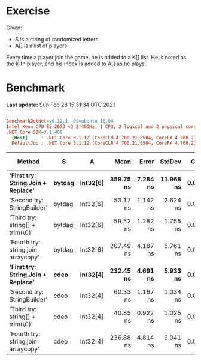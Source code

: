 ﻿# Exercise

Given:
- S is a string of randomized letters
- A[] is a list of players


Every time a player join the game, he is added to a K[] list.
He is noted as the k-th player, and his index is added to A[] as he plays.

# Benchmark

**Last update:** Sun Feb 28 15:31:34 UTC 2021

``` ini

BenchmarkDotNet=v0.12.1, OS=ubuntu 18.04
Intel Xeon CPU E5-2673 v3 2.40GHz, 1 CPU, 2 logical and 2 physical cores
.NET Core SDK=3.1.406
  [Host]     : .NET Core 3.1.12 (CoreCLR 4.700.21.6504, CoreFX 4.700.21.6905), X64 RyuJIT
  DefaultJob : .NET Core 3.1.12 (CoreCLR 4.700.21.6504, CoreFX 4.700.21.6905), X64 RyuJIT


```
|                              Method |      S |        A |      Mean |    Error |    StdDev |  Gen 0 | Gen 1 | Gen 2 | Allocated |
|------------------------------------ |------- |--------- |----------:|---------:|----------:|-------:|------:|------:|----------:|
|  **&#39;First try: String.Join + Replace&#39;** | **bytdag** | **Int32[6]** | **359.75 ns** | **7.284 ns** | **11.968 ns** | **0.0181** |     **-** |     **-** |     **288 B** |
|         &#39;Second try: StringBuilder&#39; | bytdag | Int32[6] |  53.17 ns | 1.142 ns |  2.624 ns | 0.0076 |     - |     - |     120 B |
|    &#39;Third try: string[] + trim(\0)&#39; | bytdag | Int32[6] |  59.52 ns | 1.282 ns |  1.755 ns | 0.0070 |     - |     - |     112 B |
| &#39;Fourth try: string.join arraycopy&#39; | bytdag | Int32[6] | 207.49 ns | 4.187 ns |  6.761 ns | 0.0131 |     - |     - |     208 B |
|  **&#39;First try: String.Join + Replace&#39;** |   **cdeo** | **Int32[4]** | **232.45 ns** | **4.691 ns** |  **5.933 ns** | **0.0122** |     **-** |     **-** |     **192 B** |
|         &#39;Second try: StringBuilder&#39; |   cdeo | Int32[4] |  60.33 ns | 1.167 ns |  1.034 ns | 0.0070 |     - |     - |     112 B |
|    &#39;Third try: string[] + trim(\0)&#39; |   cdeo | Int32[4] |  40.85 ns | 0.922 ns |  1.025 ns | 0.0041 |     - |     - |      64 B |
| &#39;Fourth try: string.join arraycopy&#39; |   cdeo | Int32[4] | 236.88 ns | 4.814 ns |  9.041 ns | 0.0138 |     - |     - |     224 B |
